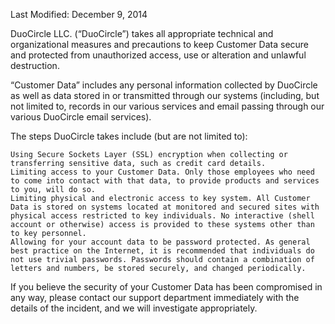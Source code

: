 Last Modified: December 9, 2014

DuoCircle LLC. (“DuoCircle”) takes all appropriate technical and organizational measures and precautions to keep Customer Data secure and protected from unauthorized access, use or alteration and unlawful destruction.

“Customer Data” includes any personal information collected by DuoCircle as well as data stored in or transmitted through our systems (including, but not limited to, records in our various services and email passing through our various DuoCircle email services).

The steps DuoCircle takes include (but are not limited to):

    Using Secure Sockets Layer (SSL) encryption when collecting or transferring sensitive data, such as credit card details.
    Limiting access to your Customer Data. Only those employees who need to come into contact with that data, to provide products and services to you, will do so.
    Limiting physical and electronic access to key system. All Customer Data is stored on systems located at monitored and secured sites with physical access restricted to key individuals. No interactive (shell account or otherwise) access is provided to these systems other than to key personnel.
    Allowing for your account data to be password protected. As general best practice on the Internet, it is recommended that individuals do not use trivial passwords. Passwords should contain a combination of letters and numbers, be stored securely, and changed periodically.

If you believe the security of your Customer Data has been compromised in any way, please contact our support department immediately with the details of the incident, and we will investigate appropriately.
